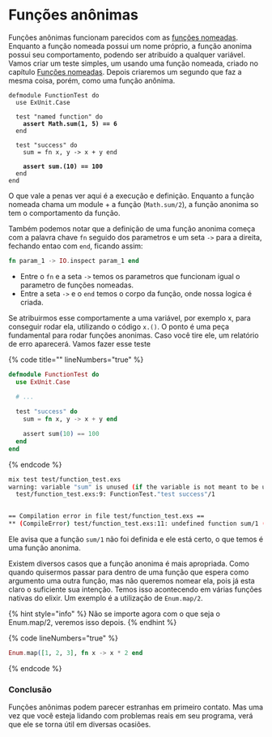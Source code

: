 # Funções anônimas

Funções anônimas funcionam parecidos com as [funções nomeadas](funcoes-nomeadas.md). Enquanto a função nomeada possui um nome próprio, a função anonima possui seu comportamento, podendo ser atribuido a qualquer variável. Vamos criar um teste simples, um usando uma função nomeada, criado no capítulo [Funções nomeadas](funcoes-nomeadas.md). Depois criaremos um segundo que faz a mesma coisa, porém, como uma função anônima.

<pre class="language-elixir" data-title="" data-line-numbers><code class="lang-elixir">defmodule FunctionTest do
  use ExUnit.Case

  test "named function" do
<strong>    assert Math.sum(1, 5) == 6
</strong>  end

  test "success" do
    sum = fn x, y -> x + y end

<strong>    assert sum.(10) == 100
</strong>  end
end
</code></pre>

O que vale a penas ver aqui é a execução e definição. Enquanto a função nomeada chama um module + a função (`Math.sum/2`), a função anonima so tem o comportamento da função.&#x20;

Também podemos notar que a definição de uma função anonima começa com a palavra chave `fn` seguido dos parametros e um seta `->` para a direita, fechando entao com `end`, ficando assim:

```elixir
fn param_1 -> IO.inspect param_1 end
```

* Entre o `fn` e a seta `->` temos os parametros que funcionam igual o parametro de funções nomeadas.&#x20;
* Entre a seta `->` e o `end` temos o corpo da função, onde nossa logica é criada.

Se atribuirmos esse comportamente a uma variável, por exemplo x, para conseguir rodar ela, utilizando o código `x.()`. O ponto é uma peça fundamental para rodar funções anonimas. Caso você tire ele, um relatório de erro aparecerá. Vamos fazer esse teste

{% code title="" lineNumbers="true" %}
```elixir
defmodule FunctionTest do
  use ExUnit.Case

  # ...
  
  test "success" do
    sum = fn x, y -> x + y end

    assert sum(10) == 100
  end
end
```
{% endcode %}

```sh
mix test test/function_test.exs
warning: variable "sum" is unused (if the variable is not meant to be used, prefix it with an underscore)
  test/function_test.exs:9: FunctionTest."test success"/1


== Compilation error in file test/function_test.exs ==
** (CompileError) test/function_test.exs:11: undefined function sum/1 (expected FunctionTest to define such a function or for it to be imported, but none are available)
```

Ele avisa que a função `sum/1` não foi definida e ele está certo, o que temos é uma função anonima.

Existem diversos casos que a função anonima é mais apropriada. Como quando quisermos passar para dentro de uma função que espera como argumento uma outra função, mas não queremos nomear ela, pois já esta claro o suficiente sua intenção. Temos isso acontecendo em várias funções nativas do elixir. Um exemplo é a utilização de `Enum.map/2`.

{% hint style="info" %}
Não se importe agora com o que seja o Enum.map/2, veremos isso depois.
{% endhint %}

{% code lineNumbers="true" %}
```elixir
Enum.map([1, 2, 3], fn x -> x * 2 end
```
{% endcode %}

### Conclusão

Funções anônimas podem parecer estranhas em primeiro contato. Mas uma vez que você esteja lidando com problemas reais em seu programa, verá que ele se torna útil em diversas ocasiões.
